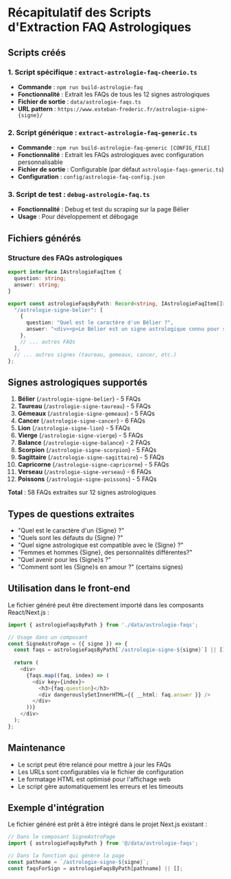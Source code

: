 # Récapitulatif des Scripts d'Extraction FAQ Astrologiques

## Scripts créés

### 1. Script spécifique : `extract-astrologie-faq-cheerio.ts`
- **Commande** : `npm run build-astrologie-faq`
- **Fonctionnalité** : Extrait les FAQs de tous les 12 signes astrologiques
- **Fichier de sortie** : `data/astrologie-faqs.ts`
- **URL pattern** : `https://www.esteban-frederic.fr/astrologie-signe-{signe}/`

### 2. Script générique : `extract-astrologie-faq-generic.ts`
- **Commande** : `npm run build-astrologie-faq-generic [CONFIG_FILE]`
- **Fonctionnalité** : Extrait les FAQs astrologiques avec configuration personnalisable
- **Fichier de sortie** : Configurable (par défaut `astrologie-faqs-generic.ts`)
- **Configuration** : `config/astrologie-faq-config.json`

### 3. Script de test : `debug-astrologie-faq.ts`
- **Fonctionnalité** : Debug et test du scraping sur la page Bélier
- **Usage** : Pour développement et débogage

## Fichiers générés

### Structure des FAQs astrologiques
```typescript
export interface IAstrologieFaqItem {
  question: string;
  answer: string;
}

export const astrologieFaqsByPath: Record<string, IAstrologieFaqItem[]> = {
  "/astrologie-signe-belier": [
    {
      question: "Quel est le caractère d'un Bélier ?",
      answer: "<div><p>Le Bélier est un signe astrologique connu pour son caractère dynamique et audacieux...</p></div>"
    },
    // ... autres FAQs
  ],
  // ... autres signes (taureau, gemeaux, cancer, etc.)
};
```

## Signes astrologiques supportés

1. **Bélier** (`/astrologie-signe-belier`) - 5 FAQs
2. **Taureau** (`/astrologie-signe-taureau`) - 5 FAQs
3. **Gémeaux** (`/astrologie-signe-gemeaux`) - 5 FAQs
4. **Cancer** (`/astrologie-signe-cancer`) - 6 FAQs
5. **Lion** (`/astrologie-signe-lion`) - 5 FAQs
6. **Vierge** (`/astrologie-signe-vierge`) - 5 FAQs
7. **Balance** (`/astrologie-signe-balance`) - 2 FAQs
8. **Scorpion** (`/astrologie-signe-scorpion`) - 5 FAQs
9. **Sagittaire** (`/astrologie-signe-sagittaire`) - 5 FAQs
10. **Capricorne** (`/astrologie-signe-capricorne`) - 5 FAQs
11. **Verseau** (`/astrologie-signe-verseau`) - 6 FAQs
12. **Poissons** (`/astrologie-signe-poissons`) - 5 FAQs

**Total** : 58 FAQs extraites sur 12 signes astrologiques

## Types de questions extraites

- "Quel est le caractère d'un {Signe} ?"
- "Quels sont les défauts du {Signe} ?"
- "Quel signe astrologique est compatible avec le {Signe} ?"
- "Femmes et hommes {Signe}, des personnalités différentes?"
- "Quel avenir pour les {Signe}s ?"
- "Comment sont les {Signe}s en amour ?" (certains signes)

## Utilisation dans le front-end

Le fichier généré peut être directement importé dans les composants React/Next.js :

```typescript
import { astrologieFaqsByPath } from './data/astrologie-faqs';

// Usage dans un composant
const SigneAstroPage = ({ signe }) => {
  const faqs = astrologieFaqsByPath[`/astrologie-signe-${signe}`] || [];
  
  return (
    <div>
      {faqs.map((faq, index) => (
        <div key={index}>
          <h3>{faq.question}</h3>
          <div dangerouslySetInnerHTML={{ __html: faq.answer }} />
        </div>
      ))}
    </div>
  );
};
```

## Maintenance

- Le script peut être relancé pour mettre à jour les FAQs
- Les URLs sont configurables via le fichier de configuration
- Le formatage HTML est optimisé pour l'affichage web
- Le script gère automatiquement les erreurs et les timeouts

## Exemple d'intégration

Le fichier généré est prêt à être intégré dans le projet Next.js existant :

```typescript
// Dans le composant SigneAstroPage
import { astrologieFaqsByPath } from '@/data/astrologie-faqs';

// Dans la fonction qui génère la page
const pathname = `/astrologie-signe-${signe}`;
const faqsForSign = astrologieFaqsByPath[pathname] || [];
```
